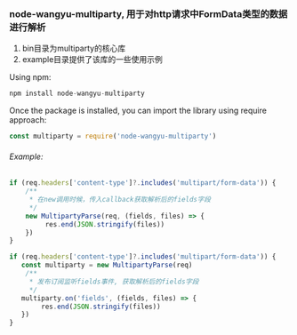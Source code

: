 ### node-wangyu-multiparty, 用于对http请求中FormData类型的数据进行解析
1. bin目录为multiparty的核心库
2. example目录提供了该库的一些使用示例

Using npm:
```javascript
npm install node-wangyu-multiparty
```
Once the package is installed, you can import the library using require approach:
```javascript
const multiparty = require('node-wangyu-multiparty')
```
###### Example:
```javascript
if (req.headers['content-type']?.includes('multipart/form-data')) {  
    /**
     * 在new调用时候，传入callback获取解析后的fields字段
     */
    new MultipartyParse(req, (fields, files) => {
         res.end(JSON.stringify(files))
    })
}

if (req.headers['content-type']?.includes('multipart/form-data')) {  
   const multiparty = new MultipartyParse(req)
    /**
     * 发布订阅监听fields事件, 获取解析后的fields字段
     */
   multiparty.on('fields', (fields, files) => {
        res.end(JSON.stringify(files))
   })
}
```